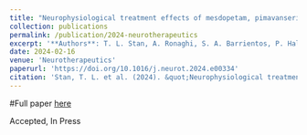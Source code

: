 ```yaml
---
title: "Neurophysiological treatment effects of mesdopetam, pimavanserin and clozapine in a rodent model of Parkinson’s disease psychosis"
collection: publications
permalink: /publication/2024-neurotherapeutics
excerpt: '**Authors**: T. L. Stan, A. Ronaghi, S. A. Barrientos, P. Halje, **L. Censoni**, E. Garro-Martínez, A. Nasretdinov, E. Malinina, S. Hjort, P. Svensson, S. Waters, K. Sahlholm and P. Petersson'
date: 2024-02-16
venue: 'Neurotherapeutics'
paperurl: 'https://doi.org/10.1016/j.neurot.2024.e00334'
citation: 'Stan, T. L. et al. (2024). &quot;Neurophysiological treatment effects of mesdopetam, pimavanserin and clozapine in a rodent model of Parkinson’s disease psychosis.&quot; <i>Neurotherapeutics</i>. e00334.'
---
```


#Full paper [here](https://doi.org/10.1016/j.neurot.2024.e00334)

Accepted, In Press
